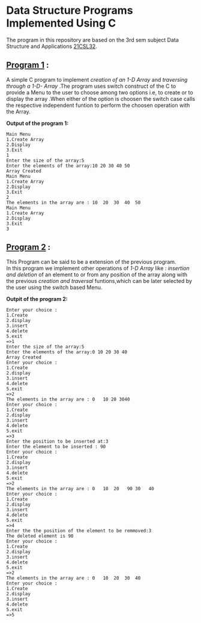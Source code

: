 # Data Structure Programs Implemented Using C

The program in this repository are based on the 3rd sem subject Data Structure and Applications [21CSL32](https://vtu.ac.in/pdf/2021syll/cssyll.pdf).
## [Program 1](arrop.c) : 
A simple C program to implement <i>creation of an 1-D Array </i> and  <i>traversing through a 1-D- Array </i>.The program uses switch
construct of the C to provide a Menu to the user to choose among two options i.e, to create or to display the array .When either of the 
option is choosen the switch case calls the respective independent funtion to perform the choosen operation with the Array.<br>

<b>Output of the program 1:</b>

    Main Menu
    1.Create Array
    2.Display
    3.Exit
    1
    Enter the size of the array:5
    Enter the elements of the array:10 20 30 40 50
    Array Created
    Main Menu
    1.Create Array
    2.Display
    3.Exit
    2
    The elements in the array are : 10	20	30	40	50	
    Main Menu
    1.Create Array
    2.Display
    3.Exit
    3
## [Program 2](arrayadvop.c) :
This Program can be said to be a extension of the previous program.<br>
In this program we implement other operations of <i>1-D Array</i> like : <i>insertion and deletion </i>of an element to or from any 
position of the array along with the previous <i>creation and traversal </i>funtions,which can be later selected by the 
user using the switch based Menu.

<b>Outpit of the program 2: </b>

```
Enter your choice :
1.Create
2.display
3.insert
4.delete
5.exit
=>1
Enter the size of the array:5
Enter the elements of the array:0 10 20 30 40 
Array Created
Enter your choice :
1.Create
2.display
3.insert
4.delete
5.exit
=>2
The elements in the array are : 0	10 20 3040	
Enter your choice :
1.Create
2.display
3.insert
4.delete
5.exit
=>3
Enter the position to be inserted at:3
Enter the element to be inserted : 90
Enter your choice :
1.Create
2.display
3.insert
4.delete
5.exit
=>2
The elements in the array are : 0	10	20	 90	30	 40	
Enter your choice :
1.Create
2.display
3.insert
4.delete
5.exit
=>4
Enter the the position of the element to be remmoved:3
The deleted element is 90
Enter your choice :
1.Create
2.display
3.insert
4.delete
5.exit
=>2
The elements in the array are : 0	10 	20 	30 	40	
Enter your choice :
1.Create
2.display
3.insert
4.delete
5.exit
=>5
```

